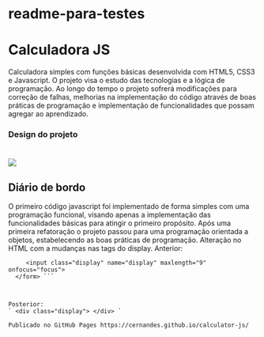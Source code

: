 # readme-para-testes
# Calculadora JS
Calculadora simples com funções básicas desenvolvida com HTML5, CSS3 e Javascript. O projeto visa o estudo das tecnologias e a lógica de programação. 
Ao longo do tempo o projeto sofrerá modificações para correção de falhas, melhorias na implementação do código através de boas práticas de programação e implementação de funcionalidades que possam agregar ao aprendizado.
### Design do projeto
# ![](/img/calculadora.png)
## Diário de bordo
O primeiro código javascript foi implementado de forma simples com uma programação funcional, visando apenas a implementação das funcionalidades básicas para atingir o primeiro propósito.
Após uma primeira refatoração o projeto passou para uma programação orientada a objetos, estabelecendo as boas práticas de programação. 
Alteração no HTML com a mudanças nas tags do display.
Anterior: 

 ```<form name="form">
      <input class="display" name="display" maxlength="9" onfocus="focus">
   </form> ```
   
   
   
Posterior:
` <div class="display"> </div> `

Publicado no GitHub Pages https://cernandes.github.io/calculator-js/
